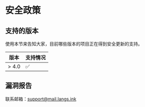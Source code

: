 # 安全政策

## 支持的版本

使用本节来告知大家，目前哪些版本的项目正在得到安全更新的支持。

| 版本   | 支持情况            |
| ------- | ------------------ |
| > 4.0   | :white_check_mark: |

## 漏洞报告

联系邮箱：[support@mail.langs.ink](mailto:support@mail.langs.ink)
